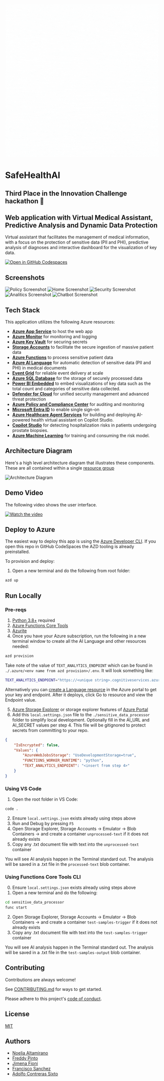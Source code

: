 <p align="center">
  <img src="https://raw.githubusercontent.com/InnovationChallengeGrupo5/SafeHealthAI/refs/heads/main/assets/images/logo/Animated_Logo_SafeHealthAI.gif" alt="Logo">
</p>

# SafeHealthAI 
## Third Place in the Innovation Challenge hackathon 🥉
## Web application with Virtual Medical Assistant, Predictive Analysis and Dynamic Data Protection


Virtual assistant that facilitates the management of medical information, with a focus on the protection of sensitive data (PII and PHI), predictive analysis of diagnoses and interactive dashboard for the visualization of key data.  

[![Open in GitHub Codespaces](https://github.com/codespaces/badge.svg)](https://codespaces.new/InnovationChallengeGrupo5/SafeHealthAI)

## Screenshots

![Policy Screenshot](/assets/images/screenshots/policy.png)
![Home Screenshot](/assets/images/screenshots/home.png)
![Security Screenshot](/assets/images/screenshots/dashboard-security.png)
![Analitics Screenshot](/assets/images/screenshots/dashboard-analytics.png)
![Chatbot Screenshot](/assets/images/screenshots/chatbot.png)

## Tech Stack

This application utilizes the following Azure resources:

- [**Azure App Service**](https://docs.microsoft.com/azure/app-service/) to host the web app
- [**Azure Monitor**](https://docs.microsoft.com/azure/azure-monitor/) for monitoring and logging
- [**Azure Key Vault**](https://docs.microsoft.com/azure/key-vault/) for securing secrets
- [**Storage Accounts**](https://docs.microsoft.com/azure/storage/) to facilitate the secure ingestion of massive patient data
- [**Azure Functions**](https://learn.microsoft.com/en-us/azure/azure-functions/functions-overview?pivots=programming-language-python) to process sensitive patient data
- [**Azure AI Language**](https://docs.microsoft.com/azure/cognitive-services/language-service/) for automatic detection of sensitive data (PII and PHI) in medical documents
- [**Event Grid**](https://docs.microsoft.com/azure/event-grid/) for reliable event delivery at scale
- [**Azure SQL Database**](https://docs.microsoft.com/azure/azure-sql/database/sql-database-paas-overview?view=azuresql) for the storage of securely processed data
- [**Power BI Embedded**](https://azure.microsoft.com/services/power-bi-embedded) to embed visualizations of key data such as the total count and categories of sensitive data collected.
- [**Defender for Cloud**](https://docs.microsoft.com/azure/defender-for-cloud/) for unified security management and advanced threat protection
- [**Azure Policy and Compliance Center**](https://docs.microsoft.com/azure/governance/policy/) for auditing and monitoring
- [**Microsoft Entra ID**](https://azure.microsoft.com/services/active-directory) to enable single sign-on
- [**Azure Healthcare Agent Services**](https://learn.microsoft.com/en-us/azure/health-bot/) for building and deploying AI-powered health virtual assistant on Copilot Studio.
- [**Copilot Studio**](https://learn.microsoft.com/en-us/azure/health-bot/overview) for detecting hospitalization risks in patients undergoing prostate biopsies.
- [**Azure Machine Learning**](https://learn.microsoft.com/en-us/azure/machine-learning/) for training and consuming the risk model.

## Architecture Diagram

Here's a high level architecture diagram that illustrates these components. These are all contained within a single [resource group](https://docs.microsoft.com/azure/azure-resource-manager/management/manage-resource-groups-portal)

![Architecture Diagram](/assets/images/architecture/architecture-diagram.png)

## Demo Video

The following video shows the user interface.

[![Watch the video](https://img.youtube.com/vi/8PPh6xilBN4/0.jpg)](https://www.youtube.com/watch?v=8PPh6xilBN4)



## Deploy to Azure

The easiest way to deploy this app is using the [Azure Developer CLI](https://aka.ms/azd).  If you open this repo in GitHub CodeSpaces the AZD tooling is already preinstalled.

To provision and deploy:
1) Open a new terminal and do the following from root folder:
```bash
azd up
```
## Run Locally

### Pre-reqs
1) [Python 3.8+](https://www.python.org/) required 
2) [Azure Functions Core Tools](https://learn.microsoft.com/en-us/azure/azure-functions/functions-run-local?tabs=v4%2Cmacos%2Ccsharp%2Cportal%2Cbash#install-the-azure-functions-core-tools)
3) [Azurite](https://github.com/Azure/Azurite)
4) Once you have your Azure subscription, run the following in a new terminal window to create all the AI Language and other resources needed:
```bash
azd provision
```

Take note of the value of `TEXT_ANALYTICS_ENDPOINT` which can be found in `./.azure/<env name from azd provision>/.env`.  It will look something like:
```bash
TEXT_ANALYTICS_ENDPOINT="https://<unique string>.cognitiveservices.azure.com/"
```

Alternatively you can [create a Language resource](https://portal.azure.com/#create/Microsoft.CognitiveServicesTextAnalytics) in the Azure portal to get your key and endpoint. After it deploys, click Go to resource and view the Endpoint value.

5) [Azure Storage Explorer](https://azure.microsoft.com/en-us/products/storage/storage-explorer/) or storage explorer features of [Azure Portal](https://portal.azure.com)
6) Add this `local.settings.json` file to the `./sensitive_data_processor` folder to simplify local development.  Optionally fill in the AI_URL and AI_SECRET values per step 4.  This file will be gitignored to protect secrets from committing to your repo.  
```json
{
    "IsEncrypted": false,
    "Values": {
        "AzureWebJobsStorage": "UseDevelopmentStorage=true",
        "FUNCTIONS_WORKER_RUNTIME": "python",
        "TEXT_ANALYTICS_ENDPOINT": "<insert from step 4>"
    }
}
```

### Using VS Code
1) Open the root folder in VS Code:

```bash
code .
```
2) Ensure `local.settings.json` exists already using steps above
3) Run and Debug by pressing `F5`
4) Open Storage Explorer, Storage Accounts -> Emulator -> Blob Containers -> and create a container `unprocessed-text` if it does not already exists
5) Copy any .txt document file with text into the `unprocessed-text` container

You will see AI analysis happen in the Terminal standard out.  The analysis will be saved in a .txt file in the `processed-text` blob container.

### Using Functions Core Tools CLI
0) Ensure `local.settings.json` exists already using steps above
1) Open a new terminal and do the following:

```bash
cd sensitive_data_processor
func start
```
2) Open Storage Explorer, Storage Accounts -> Emulator -> Blob Containers -> and create a container `test-samples-trigger` if it does not already exists
3) Copy any .txt document file with text into the `test-samples-trigger` container

You will see AI analysis happen in the Terminal standard out.  The analysis will be saved in a .txt file in the `test-samples-output` blob container.

## Contributing

Contributions are always welcome!

See [CONTRIBUTING.md](CONTRIBUTING.md) for ways to get started.

Please adhere to this project's [code of conduct](.github\CODE_OF_CONDUCT.md).

## License

[MIT](LICENSE)

## Authors

- [Noelia Altamirano](https://www.github.com/noelia-alt)
- [Freddy Pinto](https://www.github.com/FreddyPinto)
- [Jimena Fioni](https://www.github.com/JimeFioni)
- [Francisco Sanchez](https://www.github.com/fjsanchezm)
- [Adolfo Contreras Sixto](https://github.com/sixto-AC)

